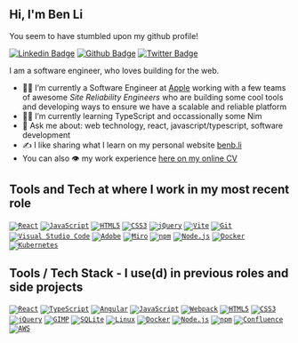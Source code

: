 <!--
**benbli/benbli** is a ✨ _special_ ✨ repository because its `README.md` (this file) appears on your GitHub profile.

Here are some ideas to get you started:

- 🔭 I’m currently working on ...
- 🌱 I’m currently learning ...
- 👯 I’m looking to collaborate on ...
- 🤔 I’m looking for help with ...
- 💬 Ask me about ...
- 📫 How to reach me: ...
- 😄 Pronouns: ...
- ⚡ Fun fact: ...
-->

## Hi, I'm Ben Li
You seem to have stumbled upon my github profile!

[![Linkedin Badge](https://img.shields.io/badge/-benbli-0072b1?style=flat&logo=Linkedin&logoColor=white&link=https://www.linkedin.com/in/benbli/)](https://www.linkedin.com/in/benbli/) [![Github Badge](https://img.shields.io/badge/-benbli-grey?style=flat&logo=github&logoColor=white&link=https://github.com/benbli/)](https://www.github.com/benbli/) [![Twitter Badge](https://img.shields.io/badge/-bjmcodes-00acee?style=flat&logo=twitter&logoColor=white&link=https://twitter.com/bjmcodes/)](https://www.twitter.com/bjmcodes/)

I am a software engineer, who loves building for the web.

- 🧑‍💼 I’m currently a Software Engineer at [Apple](https://www.apple.com/) working with a few teams of awesome *Site Reliability Engineers* who are building some cool tools and developing ways to ensure we have a scalable and reliable platform  
- 👨‍🎓 I’m currently learning TypeScript and occassionally some Nim
- 💬 Ask me about: web technology, react, javascript/typescript, software development
- ✍️ I like sharing what I learn on my personal website [benb.li](https://www.benb.li/)
- You can also 👁️ my work experience [here on my online CV](http://benb.li/public/files/BenLiResume.pdf)

## Tools and Tech at where I work in my most recent role

<code>[![React](https://img.shields.io/static/v1?label=&message=React&color=002b36&style=flat&logo=react&logoColor=61DBFB)]()</code>
<code>[![JavaScript](https://img.shields.io/static/v1?label=&message=Javascript&color=002b36&style=flat&logo=javascript&logoColor=F7DF1E)]()</code>
<code>[![HTML5](https://img.shields.io/static/v1?label=&message=HTML5&color=002b36&style=flat&logo=html5&logoColor=E34F26)]()</code>
<code>[![CSS3](https://img.shields.io/static/v1?label=&message=CSS3&color=002b36&style=flat&logo=css3&logoColor=1572B6)]()</code>
<code>[![jQuery](https://img.shields.io/static/v1?label=&message=jQuery&color=002b36&style=flat&logo=jQuery&logoColor=0769AD)]()</code>
<code>[![Vite](https://img.shields.io/static/v1?label=&message=Vite&color=002b36&style=flat&logo=vite&logoColor=646CFF)]()</code>
<code>[![Git](https://img.shields.io/static/v1?label=&message=Git&color=002b36&style=flat&logo=git&logoColor=F05032)]()</code>
<code>[![Visual Studio Code](https://img.shields.io/static/v1?label=&message=Visual%20Studio%20Code&color=002b36&style=flat&logo=visual-studio-code&logoColor=007ACC)]()</code>
<code>[![Adobe](https://img.shields.io/static/v1?label=&message=Adobe&color=002b36&style=flat&logo=adobe&logoColor=ff0000)]()</code>
<code>[![Miro](https://img.shields.io/static/v1?label=&message=Miro&color=002b36&style=flat&logo=miro&logoColor=ffffff)]()</code>
<code>[![npm](https://img.shields.io/static/v1?label=&message=npm&color=002b36&style=flat&logo=npm&logoColor=CB3837)]()</code>
<code>[![Node.js](https://img.shields.io/static/v1?label=&message=Node.JS&color=002b36&style=flat&logo=node-dot-js&logoColor=339933)]()</code>
<code>[![Docker](https://img.shields.io/static/v1?label=&message=Docker&color=002b36&style=flat&logo=docker&logoColor=2496ED)]()</code>
<code>[![Kubernetes](https://img.shields.io/static/v1?label=&message=Kubernetes&color=002b36&style=flat&logo=kubernetes&logoColor=#326CE5)]()</code>

## Tools / Tech Stack - I use(d) in previous roles and side projects

<code>[![React](https://img.shields.io/static/v1?label=&message=React&color=002b36&style=flat&logo=react&logoColor=61DBFB)]()</code>
<code>[![TypeScript](https://img.shields.io/static/v1?label=&message=TypeScript&color=002b36&style=flat&logo=typescript&logoColor=2D79C7)]()</code>
<code>[![Angular](https://img.shields.io/static/v1?label=&message=Angular&color=002b36&style=flat&logo=angular&logoColor=DD0031)]()</code>
<code>[![JavaScript](https://img.shields.io/static/v1?label=&message=Javascript&color=002b36&style=flat&logo=javascript&logoColor=F7DF1E)]()</code>
<code>[![Webpack](https://img.shields.io/static/v1?label=&message=Webpack&color=002b36&style=flat&logo=webpack&logoColor=8DD6F9)]()</code>
<code>[![HTML5](https://img.shields.io/static/v1?label=&message=HTML5&color=002b36&style=flat&logo=html5&logoColor=E34F26)]()</code>
<code>[![CSS3](https://img.shields.io/static/v1?label=&message=CSS3&color=002b36&style=flat&logo=css3&logoColor=1572B6)]()</code>
<code>[![jQuery](https://img.shields.io/static/v1?label=&message=jQuery&color=002b36&style=flat&logo=jQuery&logoColor=0769AD)]()</code>
<code>[![GIMP](https://img.shields.io/static/v1?label=&message=GIMP&color=002b36&style=flat&logo=GIMP&logoColor=5C5543)]()</code>
<code>[![SQLite](https://img.shields.io/static/v1?label=&message=SQLite&color=002b36&style=flat&logo=sqlite&logoColor=003B57)]()</code>
<code>[![Linux](https://img.shields.io/static/v1?label=&message=Linux&color=002b36&style=flat&logo=linux&logoColor=FCC624)]()</code>
<code>[![Docker](https://img.shields.io/static/v1?label=&message=Docker&color=002b36&style=flat&logo=docker&logoColor=2496ED)]()</code>
<code>[![Node.js](https://img.shields.io/static/v1?label=&message=Node.JS&color=002b36&style=flat&logo=node-dot-js&logoColor=339933)]()</code>
<code>[![npm](https://img.shields.io/static/v1?label=&message=npm&color=002b36&style=flat&logo=npm&logoColor=CB3837)]()</code>
<code>[![Confluence](https://img.shields.io/static/v1?label=&message=Confluence&color=002b36&style=flat&logo=confluence&logoColor=172B4D)]()</code>
<code>[![AWS](https://img.shields.io/static/v1?label=&message=AWS&color=002b36&style=flat&logo=amazon-aws&logoColor=#232F3E)]()</code>
